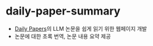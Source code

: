 # daily-paper-summary
- [Daily Papers](https://huggingface.co/papers)의 LLM 논문을 쉽게 읽기 위한 웹페이지 개발
- 논문에 대한 초록 번역, 논문 내용 요약 제공
